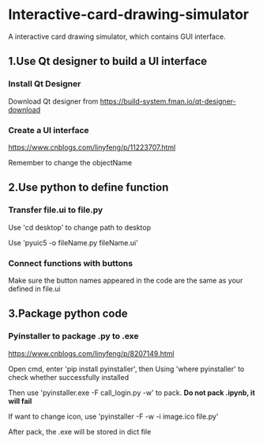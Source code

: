 # Interactive-card-drawing-simulator
A interactive card drawing simulator, which contains GUI interface.

## 1.Use Qt designer to build a UI interface
### Install Qt Designer
Download Qt designer from https://build-system.fman.io/qt-designer-download

### Create a UI interface
https://www.cnblogs.com/linyfeng/p/11223707.html

Remember to change the objectName

## 2.Use python to define function
### Transfer file.ui to file.py
Use 'cd desktop' to change path to desktop

Use 'pyuic5 -o fileName.py fileName.ui'

### Connect functions with buttons
Make sure the button names appeared in the code are the same as your defined in file.ui

## 3.Package python code
### Pyinstaller to package .py to .exe
https://www.cnblogs.com/linyfeng/p/8207149.html

Open cmd, enter 'pip install pyinstaller', then Using 'where pyinstaller' to check whether successfully installed

Then use 'pyinstaller.exe -F call_login.py -w' to pack. **Do not pack .ipynb, it will fail**

If want to change icon, use 'pyinstaller -F -w -i image.ico file.py' 

After pack, the .exe will be stored in dict file
